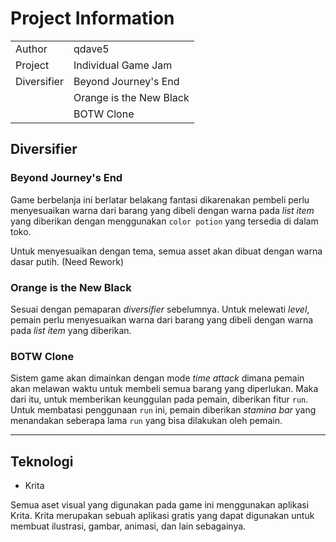 # Project Information

|             |                         |
| ----------- | ----------------------- |
| Author      | qdave5                  |
| Project     | Individual Game Jam     |
| Diversifier | Beyond Journey's End    |
|             | Orange is the New Black |
|             | BOTW Clone              |

## Diversifier

### Beyond Journey's End

Game berbelanja ini berlatar belakang fantasi dikarenakan pembeli perlu menyesuaikan warna dari barang yang dibeli dengan warna pada _list item_ yang diberikan dengan menggunakan `color potion` yang tersedia di dalam toko.

Untuk menyesuaikan dengan tema, semua asset akan dibuat dengan warna dasar putih. (Need Rework)

### Orange is the New Black

Sesuai dengan pemaparan _diversifier_ sebelumnya. Untuk melewati _level_, pemain perlu menyesuaikan warna dari barang yang dibeli dengan warna pada _list item_ yang diberikan.

### BOTW Clone

Sistem game akan dimainkan dengan mode _time attack_ dimana pemain akan melawan waktu untuk membeli semua barang yang diperlukan.
Maka dari itu, untuk memberikan keunggulan pada pemain, diberikan fitur `run`.
Untuk membatasi penggunaan `run` ini, pemain diberikan _stamina bar_ yang menandakan seberapa lama `run` yang bisa dilakukan oleh pemain.

---

## Teknologi

- Krita

Semua aset visual yang digunakan pada game ini menggunakan aplikasi Krita. Krita merupakan sebuah aplikasi gratis yang dapat digunakan untuk membuat ilustrasi, gambar, animasi, dan lain sebagainya.
